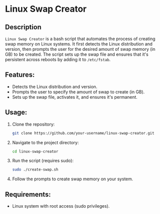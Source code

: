 # Linux Swap Creator

## Description
`Linux Swap Creator` is a bash script that automates the process of creating swap memory on Linux systems. It first detects the Linux distribution and version, then prompts the user for the desired amount of swap memory (in GB) to be created. The script sets up the swap file and ensures that it's persistent across reboots by adding it to `/etc/fstab`.

## Features:
- Detects the Linux distribution and version.
- Prompts the user to specify the amount of swap to create (in GB).
- Sets up the swap file, activates it, and ensures it's permanent.
  
## Usage:
1. Clone the repository:
    ```bash
    git clone https://github.com/your-username/linux-swap-creator.git
    ```

2. Navigate to the project directory:
    ```bash
    cd linux-swap-creator
    ```

3. Run the script (requires sudo):
    ```bash
    sudo ./create-swap.sh
    ```

4. Follow the prompts to create swap memory on your system.

## Requirements:
- Linux system with root access (sudo privileges).
